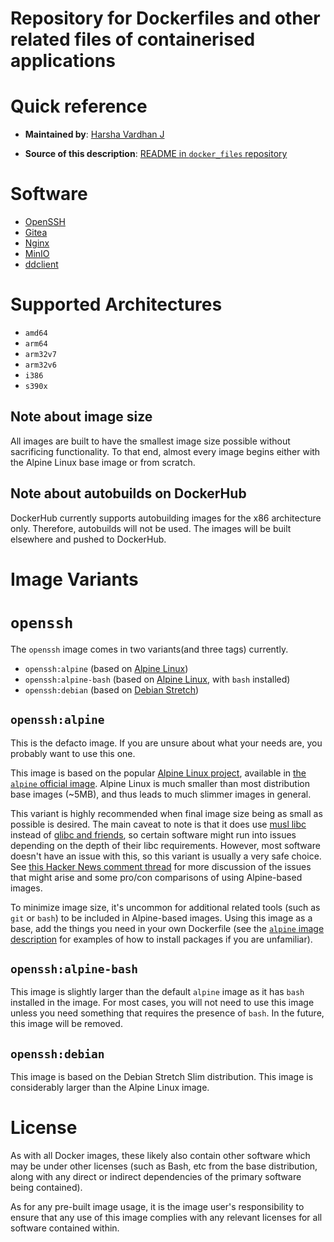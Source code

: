 # Repository for Dockerfiles and other related files of containerised applications  

# Quick reference  

-	**Maintained by**:
	[Harsha Vardhan J](https://github.com/HarshaVardhanJ/docker_files)

-	**Source of this description**:
	[README in `docker_files` repository](https://github.com/HarshaVardhanJ/docker_files/blob/master/README.md)


# Software  

* [OpenSSH](https://www.openssh.com/)
* [Gitea](https://gitea.io/en-us)
* [Nginx](https://nginx.org/en/)
* [MinIO](https://min.io/)
* [ddclient](https://sourceforge.net/p/ddclient/wiki/Home/)


# Supported Architectures  

* `amd64`
* `arm64`
* `arm32v7`
* `arm32v6`
* `i386`
* `s390x`  


## Note about image size  

All images are built to have the smallest image size possible without sacrificing functionality.
To that end, almost every image begins either with the Alpine Linux base image or from scratch.


## Note about autobuilds on DockerHub  

DockerHub currently supports autobuilding images for the x86 architecture only. Therefore, autobuilds
will not be used. The images will be built elsewhere and pushed to DockerHub.


# Image Variants  


# `openssh`  

The `openssh` image comes in two variants(and three tags) currently.

-	`openssh:alpine` (based on [Alpine Linux](https://hub.docker.com/_/alpine/))
-	`openssh:alpine-bash` (based on [Alpine Linux](https://hub.docker.com/_/alpine/), with `bash` installed)
-	`openssh:debian` (based on [Debian Stretch](https://hub.docker.com/_/debian/))  


## `openssh:alpine`

This is the defacto image. If you are unsure about what your needs are, you
probably want to use this one.

This image is based on the popular [Alpine Linux
project](http://alpinelinux.org), available in [the `alpine` official
image](https://hub.docker.com/_/alpine). Alpine Linux is much smaller than most
distribution base images (~5MB), and thus leads to much slimmer images in
general.

This variant is highly recommended when final image size being as small as
possible is desired. The main caveat to note is that it does use [musl
libc](http://www.musl-libc.org) instead of [glibc and
friends](http://www.etalabs.net/compare_libcs.html), so certain software might
run into issues depending on the depth of their libc requirements. However, most
software doesn't have an issue with this, so this variant is usually a very safe
choice. See [this Hacker News comment
thread](https://news.ycombinator.com/item?id=10782897) for more discussion of
the issues that might arise and some pro/con comparisons of using Alpine-based
images.  

To minimize image size, it's uncommon for additional related tools (such as
`git` or `bash`) to be included in Alpine-based images. Using this image as a
base, add the things you need in your own Dockerfile (see the [`alpine` image
description](https://hub.docker.com/_/alpine/) for examples of how to install
packages if you are unfamiliar).  


## `openssh:alpine-bash`  

This image is slightly larger than the default `alpine` image as it has `bash` installed
in the image. For most cases, you will not need to use this image unless you need something
that requires the presence of `bash`. In the future, this image will be removed.  


## `openssh:debian`  

This image is based on the Debian Stretch Slim distribution. This image is considerably
larger than the Alpine Linux image.  


# License

As with all Docker images, these likely also contain other software which may be
under other licenses (such as Bash, etc from the base distribution, along with
any direct or indirect dependencies of the primary software being contained).

As for any pre-built image usage, it is the image user's responsibility to
ensure that any use of this image complies with any relevant licenses for all
software contained within.
